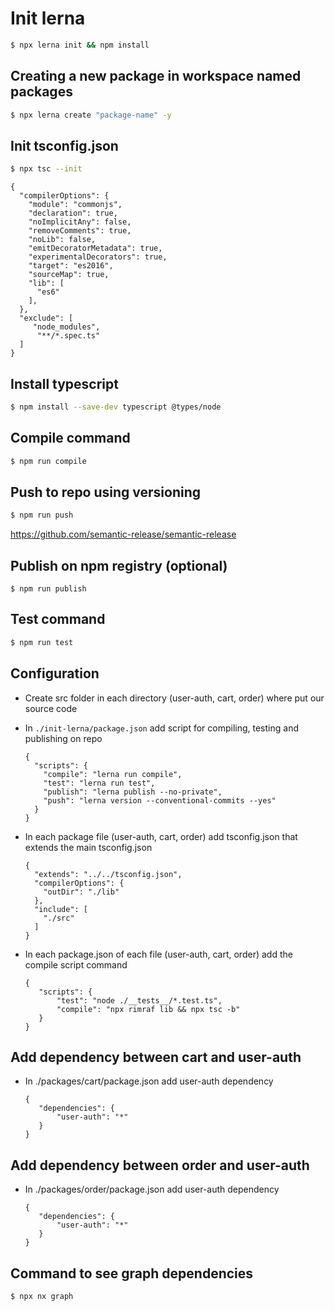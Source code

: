 # Init lerna

```bash
$ npx lerna init && npm install
```

## Creating a new package in workspace named packages
```bash
$ npx lerna create "package-name" -y
```

## Init tsconfig.json
```bash
$ npx tsc --init
```

```
{
  "compilerOptions": {
    "module": "commonjs",
    "declaration": true,
    "noImplicitAny": false,
    "removeComments": true,
    "noLib": false,
    "emitDecoratorMetadata": true,
    "experimentalDecorators": true,
    "target": "es2016",
    "sourceMap": true,
    "lib": [
      "es6"
    ],
  },
  "exclude": [
     "node_modules",
      "**/*.spec.ts"
  ]
}
```

## Install typescript
```bash
$ npm install --save-dev typescript @types/node
```

## Compile command
```bash
$ npm run compile
```

## Push to repo using versioning
```bash
$ npm run push
```
https://github.com/semantic-release/semantic-release


## Publish on npm registry (optional)
```
$ npm run publish
```

## Test command
```bash
$ npm run test
```

## Configuration
* Create src folder in each directory (user-auth, cart, order) where put our source code

* In `./init-lerna/package.json` add script for compiling, testing and publishing on repo
    ```
    {
      "scripts": {
        "compile": "lerna run compile",
        "test": "lerna run test",
        "publish": "lerna publish --no-private",
        "push": "lerna version --conventional-commits --yes"
      }
    }
    ```

* In each package file (user-auth, cart, order) add tsconfig.json that extends the main tsconfig.json
  ```
  {
    "extends": "../../tsconfig.json",
    "compilerOptions": {
      "outDir": "./lib"
    },
    "include": [
      "./src"
    ]
  }
  ```

* In each package.json of each file (user-auth, cart, order) add the compile script command
  ```
  {
     "scripts": {
         "test": "node ./__tests__/*.test.ts",
         "compile": "npx rimraf lib && npx tsc -b"
     }
  }
  ```

## Add dependency between cart and user-auth 
* In ./packages/cart/package.json add user-auth dependency
  ```
  {
     "dependencies": {
         "user-auth": "*"
     }
  }
  ```

## Add dependency between order and user-auth
* In ./packages/order/package.json add user-auth dependency
  ```
  {
     "dependencies": {
         "user-auth": "*"
     }
  }
  ```
  
## Command to see graph dependencies
```bash
$ npx nx graph
```